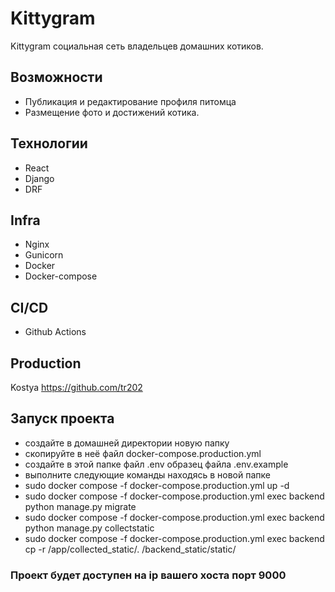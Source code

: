 # Kittygram

Kittygram социальная сеть владельцев домашних котиков.
## Возможности
- Публикация и  редактирование профиля питомца
- Размещение фото и достижений котика.

## Технологии
- React
- Django
- DRF

## Infra
- Nginx
- Gunicorn
- Docker
- Docker-compose

## CI/CD
- Github Actions

## Production
Kostya https://github.com/tr202

## Запуск проекта
- создайте в домашней директории новую папку
- скопируйте в неё файл docker-compose.production.yml
- сoздайте в этой папке файл .env образец файла .env.example
- выполните следующие команды находясь в новой папке
- sudo docker compose -f docker-compose.production.yml up -d
- sudo docker compose -f docker-compose.production.yml exec backend python manage.py migrate
- sudo docker compose -f docker-compose.production.yml exec backend python manage.py collectstatic
- sudo docker compose -f docker-compose.production.yml exec backend cp -r /app/collected_static/. /backend_static/static/

### Проект будет доступен на ip вашего хоста порт 9000
